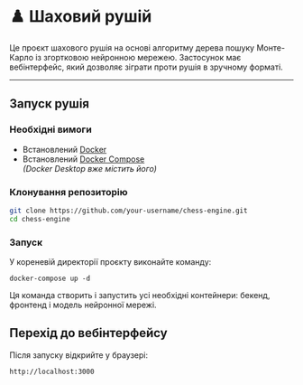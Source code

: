 # ♟️ Шаховий рушій

Це проєкт шахового рушія на основі алгоритму дерева пошуку Монте-Карло із згортковою нейронною мережею. Застосунок має вебінтерфейс, який дозволяє зіграти проти рушія в зручному форматі.

---

##  Запуск рушія

###  Необхідні вимоги

- Встановлений [Docker](https://www.docker.com/)
- Встановлений [Docker Compose](https://docs.docker.com/compose/install/)  
  *(Docker Desktop вже містить його)*

### Клонування репозиторію

```bash
git clone https://github.com/your-username/chess-engine.git
cd chess-engine
```
###  Запуск
У кореневій директорії проєкту виконайте команду:


```
docker-compose up -d
```
Ця команда створить і запустить усі необхідні контейнери: бекенд, фронтенд і модель нейронної мережі.

## Перехід до вебінтерфейсу
Після запуску відкрийте у браузері:

```
http://localhost:3000
```
